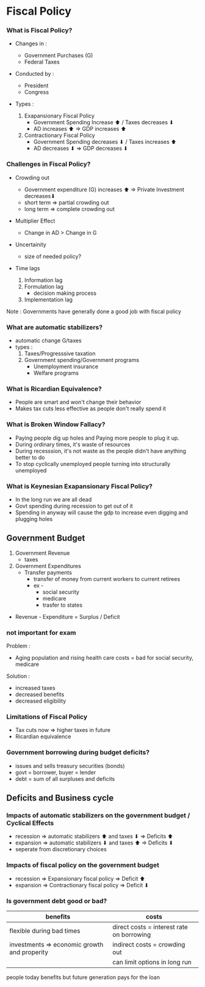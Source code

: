 # Fiscal Policy


### What is Fiscal Policy?
* Changes in :
    - Government Purchases (G)
    - Federal Taxes

* Conducted by :
    - President
    - Congress

* Types :
    1. Exapansionary Fiscal Policy
        - Government Spending Increase ⬆ / Taxes decreases ⬇
        - AD increases ⬆ => GDP increases ⬆
    2. Contractionary Fiscal Policy
        - Government Spending decreases ⬇ / Taxes increases ⬆
        - AD decreases ⬇ => GDP decreases ⬇


### Challenges in Fiscal Policy?
- Crowding out
    - Government expenditure (G) increases ⬆ => Private Investment decreases⬇
    - short term => partial crowding out
    - long term => complete crowding out

- Multiplier Effect
    - Change in AD > Change in G

- Uncertainity
    - size of needed policy?

- Time lags
    1. Information lag
    2. Formulation lag
        - decision making process
    3. Implementation lag

Note : Governments have generally done a good job with fiscal policy


### What are automatic stabilizers?
- automatic change G/taxes
- types :
    1. Taxes/Progresssive taxation
    2. Government spending/Government programs
        - Unemployment insurance
        - Welfare programs


### What is Ricardian Equivalence?
* People are smart and won't change their behavior
* Makes tax cuts less effective as people don't really spend it

### What is Broken Window Fallacy?
* Paying people dig up holes and Paying more people to plug it up.
* During ordinary times, it's waste of resources
* During recesssion, it's not waste as the people didn't have anything better to do
* To stop cyclically unemployed people turning into structurally unemployed

### What is Keynesian Exapansionary Fiscal Policy?
* In the long run we are all dead
* Govt spending during recession to get out of it
* Spending in anyway will cause the gdp to increase even digging and plugging holes

## Government Budget

1. Government Revenue
    * taxes
2. Government Expenditures
    * Transfer payments
        * transfer of money from current workers to current retirees
        * ex -
            * social security
            * medicare
            * trasfer to states

* Revenue - Expenditure = Surplus / Deficit

### not important for exam
Problem : 
* Aging population and rising health care costs = bad for social security, medicare

Solution :
* increased taxes
* decreased benefits
* decreased eligibility

### Limitations of Fiscal Policy
* Tax cuts now => higher taxes in future
* Ricardian equivalence

### Government borrowing during budget deficits?
* issues and sells treasury securities (bonds)
* govt = borrower, buyer = lender
* debt = sum of all surpluses and deficits

## Deficits and Business cycle
### Impacts of automatic stabilizers on the government budget / Cyclical Effects
* recession => automatic stabilizers ⬆ and taxes ⬇ => Deficits ⬆
* expansion => automatic stabilizers ⬇ and taxes ⬆ => Deficits ⬇
* seperate from discretionary choices

### Impacts of fiscal policy on the government budget
* recession => Expansionary fiscal policy => Deficit ⬆
* expansion => Contractionary fiscal policy => Deficit ⬇

### Is government debt good or bad?
| benefits | costs |
| -------- | -------- |
| flexible during bad times | direct costs = interest rate on borrowing |
| investments => economic growth and properity | indirect costs = crowding out |
| | can limit options in long run |

people today benefits but future generation pays for the loan


